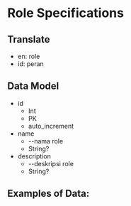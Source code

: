 # Role Specifications

## Translate

- en: role
- id: peran

## Data Model

- id
  - Int
  - PK
  - auto_increment
- name
  - --nama role
  - String?
- description
  - --deskripsi role
  - String?

## Examples of Data:
